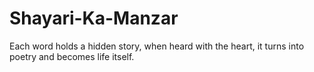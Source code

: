 # Shayari-Ka-Manzar
Each word holds a hidden story, when heard with the heart, it turns into poetry and becomes life itself.
